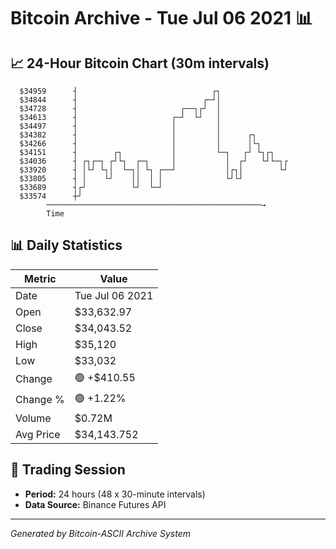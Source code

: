 # Bitcoin Archive - Tue Jul 06 2021 📊

## 📈 24-Hour Bitcoin Chart (30m intervals)

```
  $34959      ┤                              ┌┐                
  $34844      ┤                            ┌─┘│                
  $34728      ┤                       ┌──┐┌┘  │                
  $34613      ┤                     ┌─┘  └┘   │                
  $34497      ┤                     │         │                
  $34382      ┤                     │         │      ┌┐        
  $34266      ┤                     │         │      │└┐       
  $34151      ┤        ┌┐           │         └─┐   ┌┘ └┐┌┐    
  $34036      ┤ ┌┐┌─┐ ┌┘└┐  ┌─┐     │           │  ┌┘   └┘└─┐┌ 
  $33920      ┤ │└┘ └┐│  └─┐│ └┐ ┌──┘           │┌┐│        └┘ 
  $33805      ┤ │    └┘    ││  │ │              └┘└┘           
  $33689      ┤┌┘          └┘  └─┘                             
  $33574      ┼┘                                               
        ────────────────────────────────────────────────→
        Time
```

## 📊 Daily Statistics

| Metric | Value |
|--------|-------|
| Date | Tue Jul 06 2021 |
| Open | $33,632.97 |
| Close | $34,043.52 |
| High | $35,120 |
| Low | $33,032 |
| Change | 🟢 +$410.55 |
| Change % | 🟢 +1.22% |
| Volume | $0.72M |
| Avg Price | $34,143.752 |

## 📅 Trading Session

- **Period:** 24 hours (48 x 30-minute intervals)
- **Data Source:** Binance Futures API

---
*Generated by Bitcoin-ASCII Archive System*
